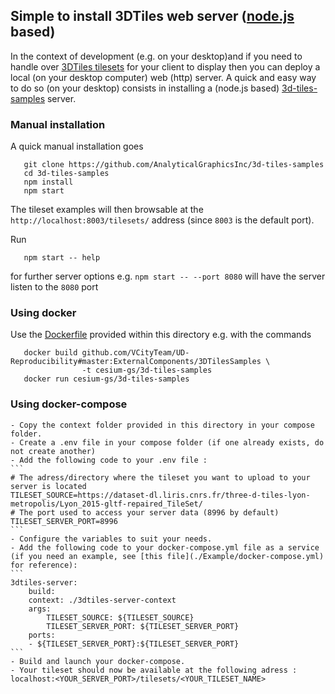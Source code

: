 ## Simple to install 3DTiles web server ([node.js](https://nodejs.org/en/) based) 

In the context of development (e.g. on your desktop)and if you need to handle over [3DTiles tilesets](https://github.com/AnalyticalGraphicsInc/3d-tiles) for your client to display then you can deploy a local (on your desktop computer) web (http) server. A quick and easy way to do so (on your desktop) consists in installing a (node.js based) [3d-tiles-samples](https://github.com/AnalyticalGraphicsInc/3d-tiles-samples) server.

### Manual installation
A quick manual installation goes
```
   git clone https://github.com/AnalyticalGraphicsInc/3d-tiles-samples
   cd 3d-tiles-samples
   npm install
   npm start
```
The tileset examples will then browsable at the `http://localhost:8003/tilesets/` 
address (since `8003` is the default port).

Run
```
   npm start -- help
```
for further server options e.g. `npm start -- --port 8080` will have the server
listen to the `8080` port

### Using docker
Use the [Dockerfile](Dockerfile) provided within this directory e.g. with
the commands
```
   docker build github.com/VCityTeam/UD-Reproducibility#master:ExternalComponents/3DTilesSamples \
                -t cesium-gs/3d-tiles-samples
   docker run cesium-gs/3d-tiles-samples
```

### Using docker-compose

    - Copy the context folder provided in this directory in your compose folder.
    - Create a .env file in your compose folder (if one already exists, do not create another)
    - Add the following code to your .env file :
    ```
    # The adress/directory where the tileset you want to upload to your server is located 
    TILESET_SOURCE=https://dataset-dl.liris.cnrs.fr/three-d-tiles-lyon-metropolis/Lyon_2015-gltf-repaired_TileSet/
    # The port used to access your server data (8996 by default)
    TILESET_SERVER_PORT=8996
    ```
    - Configure the variables to suit your needs.
    - Add the following code to your docker-compose.yml file as a service (if you need an example, see [this file](./Example/docker-compose.yml) for reference):
    ```
    3dtiles-server:
        build:
        context: ./3dtiles-server-context
        args:
            TILESET_SOURCE: ${TILESET_SOURCE}
            TILESET_SERVER_PORT: ${TILESET_SERVER_PORT}
        ports:
        - ${TILESET_SERVER_PORT}:${TILESET_SERVER_PORT}
    ```
    - Build and launch your docker-compose.
    - Your tileset should now be available at the following adress : localhost:<YOUR_SERVER_PORT>/tilesets/<YOUR_TILESET_NAME>
